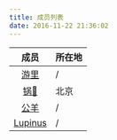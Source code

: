 ```yaml
---
title: 成员列表
date: 2016-11-22 21:36:02
---
```


| 成员 | 所在地 |
| :--: | :-- |
| [游里](/member/uuPin1.html) | / |
| [锅🍳](/member/mechanician.html) | 北京 |
| [公羊](/member/公羊.html) | / |
| [Lupinus](/member/lupinus.html) | / |
